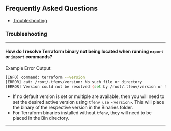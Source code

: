## Frequently Asked Questions
* [Troubleshooting](https://github.com/databrickslabs/databricks-sync/blob/master/docs/faq.md#troubleshooting)

### Troubleshooting

---

#### How do I resolve Terraform binary not being located when running `export` or `import` commands?

Example Error Output:
```bash
[INFO] command: terraform --version
[ERROR] cat: /root/.tfenv/version: No such file or directory
[ERROR] Version could not be resolved (set by /root/.tfenv/version or tfenv use <version>) Traceback (most recent call last): File "/usr/local/bin/databricks-sync", line 8, in <module> sys.exit(cli())
```

* If no default version is set or multiple are available, then you will need to set the desired active version using `tfenv use <version>`. This will place the binary of the respective version in the Binaries folder.
* For Terraform binaries installed without `tfenv`, they will need to be placed in the Bin directory.
---
